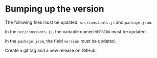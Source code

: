 # Bumping up the version

The following files must be updated: `src/constants.js` and `package.json`.

In the `src/constants.js`, the variable named `VERSION` must be updated.

In the `package.json`, the field `version` must be updated.

Create a git tag and a new release on GitHub.